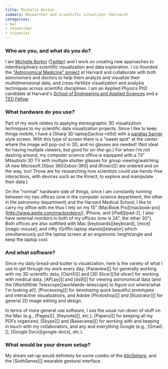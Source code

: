 ```yaml
---
title: Michelle Borkin
summary: Researcher and scientific visualiser (Harvard)
categories:
- mac
- researcher
- scientist
---
```


### Who are you, and what do you do?

I am [Michelle Borkin](http://www.seas.harvard.edu/~borkin "Michelle's website.") ([Twitter](https://twitter.com/michelle_borkin "Michelle on Twitter.")) and I work on creating new approaches to interdisciplinary scientific visualization and data exploration. I co-founded the ["Astronomical Medicine" project](http://am.iic.harvard.edu/ "The Astronomical Medicine site.") at Harvard and collaborate with both astronomers and doctors to help them analyze and visualize their multidimensional data, and cross-fertilize visualization and analysis techniques across scientific disciplines. I am an Applied Physics PhD candidate at Harvard's [School of Engineering and Applied Sciences](http://www.seas.harvard.edu "The SEAS website.") and a [TED Fellow](http://www.ted.com/talks/michelle_borkin_can_astronomers_help_doctors.html "Michelle's TED talk, 'Can astronomers help doctors?'").

### What hardware do you use?

Part of my work relates to applying stereographic 3D visualization techniques to my scientific data visualization projects. Since I like to keep things mobile, I have a [Sharp 3D laptop][actius-rd3d] with a [parallax barrier](http://en.wikipedia.org/wiki/Parallax_barrier "The Wikipedia entry for Parallax Barriers.") style screen. With this type of screen there is a "sweet spot" at the center where the image will pop-out in 3D, and no glasses are needed! (Not ideal for having multiple viewers, but good for on-the-go.) For when I'm not dashing around, my computer science office is equipped with a 73" Mitsubishi 3D TV with multiple shutter glasses for group viewing/watching. (A new Microsoft [Xbox 360][xbox-360] and [Kinect][] are ordered and on the way, too! Those are for researching how scientists could use hands-free interactions, with devices such as the Kinect, to explore and manipulate their data.)

On the "normal" hardware side of things, since I am constantly running between my two offices (one in the computer science department, the other in the astronomy department) and the Harvard Medical School, I like to carry my office with me thus I rely on my 15" [MacBook Pro][macbook-pro] (http://www.apple.com/macbookpro/), iPhone, and [iPad][ipad-2]. I also have external monitors in both of my offices (one is 24", the other 30"). Both offices are also outfitted with Mac [keyboards][keyboard], [mice][magic-mouse], and nifty [Griffin laptop stands][elevator] which simultaneously put the laptop screen at an ergonomic height/angle and keep the laptop cool.

### And what software?

Since my daily bread-and-butter is visualization, here is the variety of what I use to get through my work every day: [Paraview][] for generally working with my 3D scientific data, [OsiriX][] and [3D Slicer][3d-slicer] for working with medical data, [APLpy][] and [ds9][] for viewing astronomical data (and the [WorldWide Telescope][worldwide-telescope] to figure out where/what I'm looking at!), [Processing][] for developing quick beautiful prototypes and interactive visualizations, and Adobe [Photoshop][] and [Illustrator][] for general 2D image editing and design.

In terms of more general use software, I use the usual run-down of stuff on the Mac (e.g., [Pages][], [Keynote][], etc.), [Papers][] for keeping all my PDFs organized, [Skype][] and [Basecamp][] for working with and keeping in touch with my collaborators, and any and everything Google (e.g., [Gmail][], [Google Docs][google-docs], etc.).

### What would be your dream setup?

My dream set-up would definitely be some combo of the [AlloSphere](http://blog.ted.com/2009/04/15/tour_the_allosp/ "A TED talk on the AlloSphere."), and the [SixthSense][] wearable gestural interface.